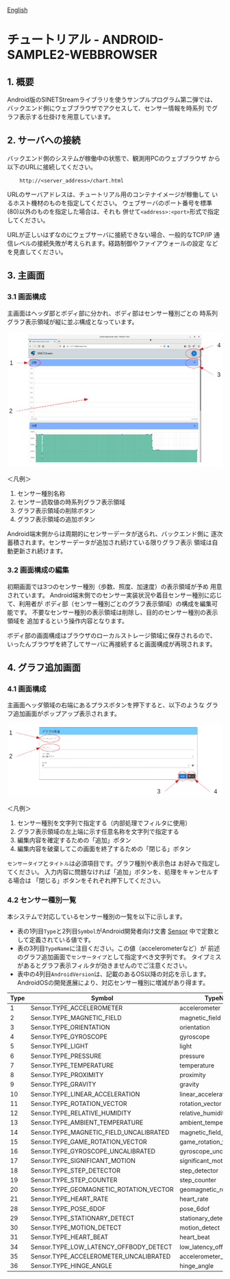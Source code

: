 <!--
Copyright (C) 2020-2021 National Institute of Informatics

Licensed to the Apache Software Foundation (ASF) under one
or more contributor license agreements.  See the NOTICE file
distributed with this work for additional information
regarding copyright ownership.  The ASF licenses this file
to you under the Apache License, Version 2.0 (the
"License"); you may not use this file except in compliance
with the License.  You may obtain a copy of the License at

  http://www.apache.org/licenses/LICENSE-2.0

Unless required by applicable law or agreed to in writing,
software distributed under the License is distributed on an
"AS IS" BASIS, WITHOUT WARRANTIES OR CONDITIONS OF ANY
KIND, either express or implied.  See the License for the
specific language governing permissions and limitations
under the License.
--->

[English](TUTORIAL-ANDROID-SAMPLE2-WEBBROWSER.en.md)

# チュートリアル - ANDROID-SAMPLE2-WEBBROWSER

## 1. 概要

Android版のSINETStreamライブラリを使うサンプルプログラム第二弾では、
バックエンド側にウェブブラウザでアクセスして、センサー情報を時系列
でグラフ表示する仕掛けを用意しています。


## 2. サーバへの接続

バックエンド側のシステムが稼働中の状態で、観測用PCのウェブブラウザ
から以下のURLに接続してください。

```
    http://<server_address>/chart.html
```

URLのサーバアドレスは、チュートリアル用のコンテナイメージが稼働して
いるホスト機材のものを指定してください。
ウェブサーバのポート番号を標準(80)以外のものを指定した場合は、それも
併せて`<address>:<port>`形式で指定してください。

URLが正しいはずなのにウェブサーバに接続できない場合、一般的なTCP/IP
通信レベルの接続失敗が考えられます。経路制御やファイアウォールの設定
などを見直してください。


## 3. 主画面
### 3.1 画面構成

主画面はヘッダ部とボディ部に分かれ、ボディ部はセンサー種別ごとの
時系列グラフ表示領域が縦に並ぶ構成となっています。

![グラフ表示画面](images/sample2/graph_main_window.png)

＜凡例＞
1. センサー種別名称
2. センサー読取値の時系列グラフ表示領域
3. グラフ表示領域の削除ボタン
4. グラフ表示領域の追加ボタン

Android端末側からは周期的にセンサーデータが送られ、バックエンド側に
逐次蓄積されます。センサーデータが追加され続けている限りグラフ表示
領域は自動更新され続けます。


### 3.2 画面構成の編集

初期画面では3つのセンサー種別（歩数、照度、加速度）の表示領域が予め
用意されています。
Android端末側でのセンサー実装状況や着目センサー種別に応じて、利用者が
ボディ部（センサー種別ごとのグラフ表示領域）の構成を編集可能です。
不要なセンサー種別の表示領域は削除し、目的のセンサー種別の表示領域を
追加するという操作内容となります。

ボディ部の画面構成はブラウザのローカルストレージ領域に保存されるので、
いったんブラウザを終了してサーバに再接続すると画面構成が再現されます。


## 4. グラフ追加画面
### 4.1 画面構成

主画面ヘッダ領域の右端にあるプラスボタンを押下すると、以下のような
グラフ追加画面がポップアップ表示されます。

![グラフ追加画面](images/sample2/graph_add_window.png)

＜凡例＞
1. センサー種別を文字列で指定する（内部処理でフィルタに使用）
2. グラフ表示領域の左上端に示す任意名称を文字列で指定する
3. 編集内容を確定するための「追加」ボタン
4. 編集内容を破棄してこの画面を終了するための「閉じる」ボタン

`センサータイプ`と`タイトル`は必須項目です。グラフ種別や表示色は
お好みで指定してください。
入力内容に問題なければ「追加」ボタンを、処理をキャンセルする場合は
「閉じる」ボタンをそれぞれ押下してください。


### 4.2 センサー種別一覧

本システムで対応しているセンサー種別の一覧を以下に示します。

* 表の1列目`Type`と2列目`Symbol`がAndroid開発者向け文書
[Sensor](https://developer.android.com/reference/android/hardware/Sensor)
中で定数として定義されている値です。  
* 表の3列目`TypeName`に注目ください。この値（accelerometerなど）が
前述のグラフ追加画面で`センサータイプ`として指定すべき文字列です。
タイプミスがあるとグラフ表示フィルタが効きませんのでご注意ください。
* 表中の4列目`AndroidVersion`は、記載のあるOS以降の対応を示します。
AndroidOSの開発進展により、対応センサー種別に増減があり得ます。

|Type|Symbol|TypeName|AndroidVersion|
|---|---|---|---|
|1|Sensor.TYPE_ACCELEROMETER|accelerometer||
|2|Sensor.TYPE_MAGNETIC_FIELD|magnetic_field||
|3|Sensor.TYPE_ORIENTATION|orientation||
|4|Sensor.TYPE_GYROSCOPE|gyroscope||
|5|Sensor.TYPE_LIGHT|light||
|6|Sensor.TYPE_PRESSURE|pressure||
|7|Sensor.TYPE_TEMPERATURE|temperature||
|8|Sensor.TYPE_PROXIMITY|proximity||
|9|Sensor.TYPE_GRAVITY|gravity||
|10|Sensor.TYPE_LINEAR_ACCELERATION|linear_acceleration||
|11|Sensor.TYPE_ROTATION_VECTOR|rotation_vector||
|12|Sensor.TYPE_RELATIVE_HUMIDITY|relative_humidity||
|13|Sensor.TYPE_AMBIENT_TEMPERATURE|ambient_temperature||
|14|Sensor.TYPE_MAGNETIC_FIELD_UNCALIBRATED|magnetic_field_uncalibrated||
|15|Sensor.TYPE_GAME_ROTATION_VECTOR|game_rotation_vector||
|16|Sensor.TYPE_GYROSCOPE_UNCALIBRATED|gyroscope_uncalibrated||
|17|Sensor.TYPE_SIGNIFICANT_MOTION|significant_motion||
|18|Sensor.TYPE_STEP_DETECTOR|step_detector||
|19|Sensor.TYPE_STEP_COUNTER|step_counter||
|20|Sensor.TYPE_GEOMAGNETIC_ROTATION_VECTOR|geomagnetic_rotation_vector||
|21|Sensor.TYPE_HEART_RATE|heart_rate|Android 4.4W+|
|28|Sensor.TYPE_POSE_6DOF|pose_6dof|Android 7.0+|
|29|Sensor.TYPE_STATIONARY_DETECT|stationary_detect|Android 7.0+|
|30|Sensor.TYPE_MOTION_DETECT|motion_detect|Android 7.0+|
|31|Sensor.TYPE_HEART_BEAT|heart_beat|Android 7.0+|
|34|Sensor.TYPE_LOW_LATENCY_OFFBODY_DETECT|low_latency_offbody_detect|Android 8.0+|
|35|Sensor.TYPE_ACCELEROMETER_UNCALIBRATED|accelerometer_uncalibrated|Android 8.0+|
|36|Sensor.TYPE_HINGE_ANGLE|hinge_angle|Android 11+|

